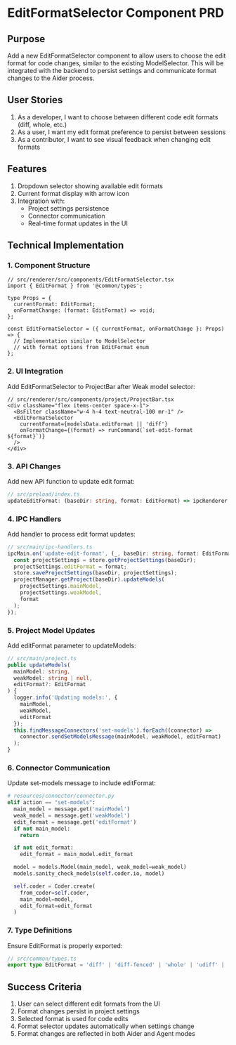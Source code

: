 # EditFormatSelector Component PRD

## Purpose
Add a new EditFormatSelector component to allow users to choose the edit format for code changes, similar to the existing ModelSelector. This will be integrated with the backend to persist settings and communicate format changes to the Aider process.

## User Stories
1. As a developer, I want to choose between different code edit formats (diff, whole, etc.)
2. As a user, I want my edit format preference to persist between sessions
3. As a contributor, I want to see visual feedback when changing edit formats

## Features
1. Dropdown selector showing available edit formats
2. Current format display with arrow icon
3. Integration with:
   - Project settings persistence
   - Connector communication
   - Real-time format updates in the UI

## Technical Implementation

### 1. Component Structure
```tsx
// src/renderer/src/components/EditFormatSelector.tsx
import { EditFormat } from '@common/types';

type Props = {
  currentFormat: EditFormat;
  onFormatChange: (format: EditFormat) => void;
};

const EditFormatSelector = ({ currentFormat, onFormatChange }: Props) => {
  // Implementation similar to ModelSelector
  // with format options from EditFormat enum
};
```

### 2. UI Integration
Add EditFormatSelector to ProjectBar after Weak model selector:
```tsx
// src/renderer/src/components/project/ProjectBar.tsx
<div className="flex items-center space-x-1">
  <BsFilter className="w-4 h-4 text-neutral-100 mr-1" />
  <EditFormatSelector
    currentFormat={modelsData.editFormat || 'diff'}
    onFormatChange={(format) => runCommand(`set-edit-format ${format}`)}
  />
</div>
```

### 3. API Changes
Add new API function to update edit format:
```ts
// src/preload/index.ts
updateEditFormat: (baseDir: string, format: EditFormat) => ipcRenderer.send('update-edit-format', baseDir, format)
```

### 4. IPC Handlers
Add handler to process edit format updates:
```ts
// src/main/ipc-handlers.ts
ipcMain.on('update-edit-format', (_, baseDir: string, format: EditFormat) => {
  const projectSettings = store.getProjectSettings(baseDir);
  projectSettings.editFormat = format;
  store.saveProjectSettings(baseDir, projectSettings);
  projectManager.getProject(baseDir).updateModels(
    projectSettings.mainModel,
    projectSettings.weakModel,
    format
  );
});
```

### 5. Project Model Updates
Add editFormat parameter to updateModels:
```ts
// src/main/project.ts
public updateModels(
  mainModel: string,
  weakModel: string | null,
  editFormat?: EditFormat
) {
  logger.info('Updating models:', {
    mainModel,
    weakModel,
    editFormat
  });
  this.findMessageConnectors('set-models').forEach((connector) =>
    connector.sendSetModelsMessage(mainModel, weakModel, editFormat)
  );
}
```

### 6. Connector Communication
Update set-models message to include editFormat:
```py
# resources/connector/connector.py
elif action == "set-models":
  main_model = message.get('mainModel')
  weak_model = message.get('weakModel')
  edit_format = message.get('editFormat')
  if not main_model:
    return

  if not edit_format:
    edit_format = main_model.edit_format

  model = models.Model(main_model, weak_model=weak_model)
  models.sanity_check_models(self.coder.io, model)

  self.coder = Coder.create(
    from_coder=self.coder,
    main_model=model,
    edit_format=edit_format
  )
```

### 7. Type Definitions
Ensure EditFormat is properly exported:
```ts
// src/common/types.ts
export type EditFormat = 'diff' | 'diff-fenced' | 'whole' | 'udiff' | 'udiff-simple' | 'patch';
```

## Success Criteria
1. User can select different edit formats from the UI
2. Format changes persist in project settings
3. Selected format is used for code edits
4. Format selector updates automatically when settings change
5. Format changes are reflected in both Aider and Agent modes
